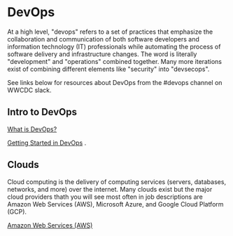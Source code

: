 # DevOps
At a high level, "devops" refers to a set of practices that emphasize the collaboration and communication of both software developers and information technology (IT) professionals while automating the process of software delivery and infrastructure changes. The word is literally "development" and "operations" combined together. Many more iterations exist of combining different elements like "security" into "devsecops".

See links below for resources about DevOps from the #devops channel on WWCDC slack. 

## Intro to DevOps

[What is DevOps?](https://github.com/womenwhocodedc/devops/blob/master/whatIsDevops.md)

[Getting Started in DevOps](https://github.com/womenwhocodedc/devops/blob/master/gettingstarted.md)
. 
## Clouds
Cloud computing is the delivery of computing services (servers, databases, networks, and more) over the internet. Many clouds exist but the major cloud providers thath you will see most often in job descriptions are Amazon Web Services (AWS), Microsoft Azure, and Google Cloud Platform (GCP).

[Amazon Web Services (AWS)](https://github.com/womenwhocodedc/devops/blob/master/AWS_Resources.md)
